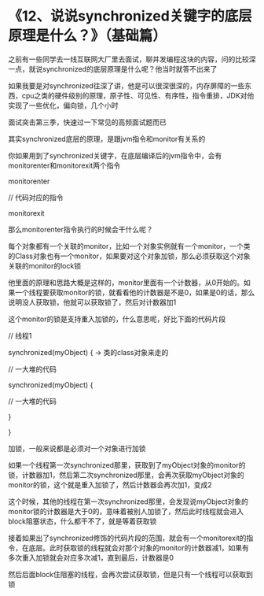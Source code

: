 # 《12、说说synchronized关键字的底层原理是什么？》（基础篇）
之前有一些同学去一线互联网大厂里去面试，聊并发编程这块的内容，问的比较深一点，就说synchronized的底层原理是什么呢？他当时就答不出来了

 

如果我要是对synchronized往深了讲，他是可以很深很深的，内存屏障的一些东西，cpu之类的硬件级别的原理，原子性、可见性、有序性，指令重排，JDK对他实现了一些优化，偏向锁，几个小时

 

面试突击第三季，快速过一下常见的高频面试题而已

 

其实synchronized底层的原理，是跟jvm指令和monitor有关系的

 

你如果用到了synchronized关键字，在底层编译后的jvm指令中，会有monitorenter和monitorexit两个指令

 

monitorenter

 

// 代码对应的指令

 

monitorexit

 

那么monitorenter指令执行的时候会干什么呢？

 

每个对象都有一个关联的monitor，比如一个对象实例就有一个monitor，一个类的Class对象也有一个monitor，如果要对这个对象加锁，那么必须获取这个对象关联的monitor的lock锁

 

他里面的原理和思路大概是这样的，monitor里面有一个计数器，从0开始的。如果一个线程要获取monitor的锁，就看看他的计数器是不是0，如果是0的话，那么说明没人获取锁，他就可以获取锁了，然后对计数器加1

 

这个monitor的锁是支持重入加锁的，什么意思呢，好比下面的代码片段

 

// 线程1

synchronized(myObject) {  -> 类的class对象来走的

// 一大堆的代码

synchronized(myObject) {

// 一大堆的代码

}

}



加锁，一般来说都是必须对一个对象进行加锁

 

如果一个线程第一次synchronized那里，获取到了myObject对象的monitor的锁，计数器加1，然后第二次synchronized那里，会再次获取myObject对象的monitor的锁，这个就是重入加锁了，然后计数器会再次加1，变成2

 

这个时候，其他的线程在第一次synchronized那里，会发现说myObject对象的monitor锁的计数器是大于0的，意味着被别人加锁了，然后此时线程就会进入block阻塞状态，什么都干不了，就是等着获取锁

 

接着如果出了synchronized修饰的代码片段的范围，就会有一个monitorexit的指令，在底层。此时获取锁的线程就会对那个对象的monitor的计数器减1，如果有多次重入加锁就会对应多次减1，直到最后，计数器是0

 

然后后面block住阻塞的线程，会再次尝试获取锁，但是只有一个线程可以获取到锁